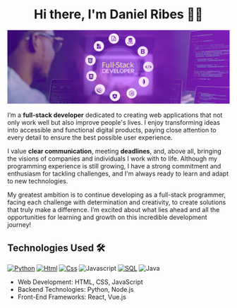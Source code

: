<div align="center">
<h1 align="center"> Hi there, I'm Daniel Ribes 👋👋</h1>
</div>
<img src="danielribes.jpeg">
<p>I’m a <b>full-stack developer</b> dedicated to creating web applications that not only work well but also improve people's lives. I enjoy transforming ideas into accessible and functional digital products, paying close attention to every detail to ensure the best possible user experience.

I value <b>clear communication</b>, meeting <b>deadlines</b>, and, above all, bringing the visions of companies and individuals I work with to life. Although my programming experience is still growing, I have a strong commitment and enthusiasm for tackling challenges, and I'm always ready to learn and adapt to new technologies.

My greatest ambition is to continue developing as a full-stack programmer, facing each challenge with determination and creativity, to create solutions that truly make a difference. I’m excited about what lies ahead and all the opportunities for learning and growth on this incredible development journey!</p>

## Technologies Used 🛠️

[![Python](https://img.shields.io/badge/Python-yellow?style=for-the-badge&logo=python&logoColor=white&labelColor=101010)]() [![Html](https://img.shields.io/badge/HTML-white?style=for-the-badge&logo=html5&logoColor=white&labelColor=black&color=%23E34F26)]() [![Css](https://img.shields.io/badge/css-white?style=for-the-badge&logo=css3&logoColor=white&labelColor=black&color=blue)]() ![Javascript](https://img.shields.io/badge/javascript-white?style=for-the-badge&logo=javascript&logoColor=white&labelColor=black&color=e800ff
) [![SQL](https://img.shields.io/badge/my%20sql-white?style=for-the-badge&logo=mysql&logoColor=white&labelColor=black&color=%234479A1)]() 
![Java](https://img.shields.io/badge/java-brightgreen?style=for-the-badge&logo=oracle&labelColor=black)






- Web Development: HTML, CSS, JavaScript
- Backend Technologies: Python, Node.js
- Front-End Frameworks: React, Vue.js

<br>
